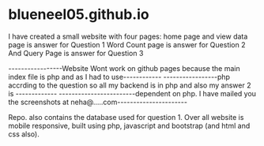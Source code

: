 # blueneel05.github.io

I have created a small website with four pages: home page and view data page is answer for Question 1 Word Count page is answer for Question 2 And Query Page is answer for Question 3

-----------------Website Wont work on github pages because the main index file is php and as I had to use------------ -----------------php accrding to the question so all my backend is in php and also my answer 2 is ------------- ------------------------dependent on php. I have mailed you the screenshots at neha@.....com----------------------

Repo. also contains the database used for question 1.
Over all website is mobile responsive, built using php, javascript and bootstrap (and html and css also).
